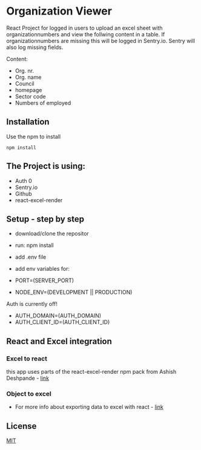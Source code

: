 # Organization Viewer

React Project for logged in users to upload an excel sheet with organizationnumbers and view the follwing content in a table.
If organizationnumbers are missing this will be logged in Sentry.io.
Sentry will also log missing fields.

Content:

- Org. nr.
- Org. name
- Council
- homepage
- Sector code
- Numbers of employed

## Installation

Use the npm to install

```
npm install
```

## The Project is using:

- Auth 0
- Sentry.io
- Github
- react-excel-render

## Setup - step by step

- download/clone the repositor
- run: npm install
- add .env file
- add env variables for:

- PORT=(SERVER_PORT)
- NODE_ENV=(DEVELOPMENT || PRODUCTION)

Auth is currently off!

- AUTH_DOMAIN=(AUTH_DOMAIN)
- AUTH_CLIENT_ID=(AUTH_CLIENT_ID)

## React and Excel integration

### Excel to react

this app uses parts of the react-excel-render npm pack from Ashish Deshpande - [link](https://github.com/ashishd751/react-excel-renderer)

### Object to excel

- For more info about exporting data to excel with react - [link](https://blog.bitsrc.io/exporting-data-to-excel-with-react-6943d7775a92#:~:text=Here%20is%20a%20simple%20app,downloaded%20in%20an%20excel%20sheet.&text=You%20can%20import%20the%20project%20from%20here%20and%20run%20it%20directly)

## License

[MIT](https://choosealicense.com/licenses/mit/)
